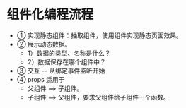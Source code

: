 # 组件化编程流程

* ① 实现静态组件：抽取组件，使用组件实现静态页面效果。
* ② 展示动态数据。
    * 1）数据的类型、名称是什么？
    * 2）数据保存在哪个组件中？
* ③ 交互 -- 从绑定事件监听开始 
* ④ props 适用于
  * 父组件 ==> 子组件。
  * 子组件 ==> 父组件，要求父组件给子组件一个函数。
